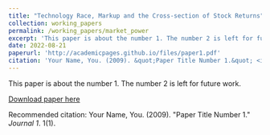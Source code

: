 ```yaml
---
title: "Technology Race, Markup and the Cross-section of Stock Returns"
collection: working_papers
permalink: /working_papers/market_power
excerpt: 'This paper is about the number 1. The number 2 is left for future work.'
date: 2022-08-21
paperurl: 'http://academicpages.github.io/files/paper1.pdf'
citation: 'Your Name, You. (2009). &quot;Paper Title Number 1.&quot; <i>Journal 1</i>. 1(1).'
---
```

This paper is about the number 1. The number 2 is left for future work.

[Download paper here](http://academicpages.github.io/files/paper1.pdf)

Recommended citation: Your Name, You. (2009). "Paper Title Number 1." <i>Journal 1</i>. 1(1).